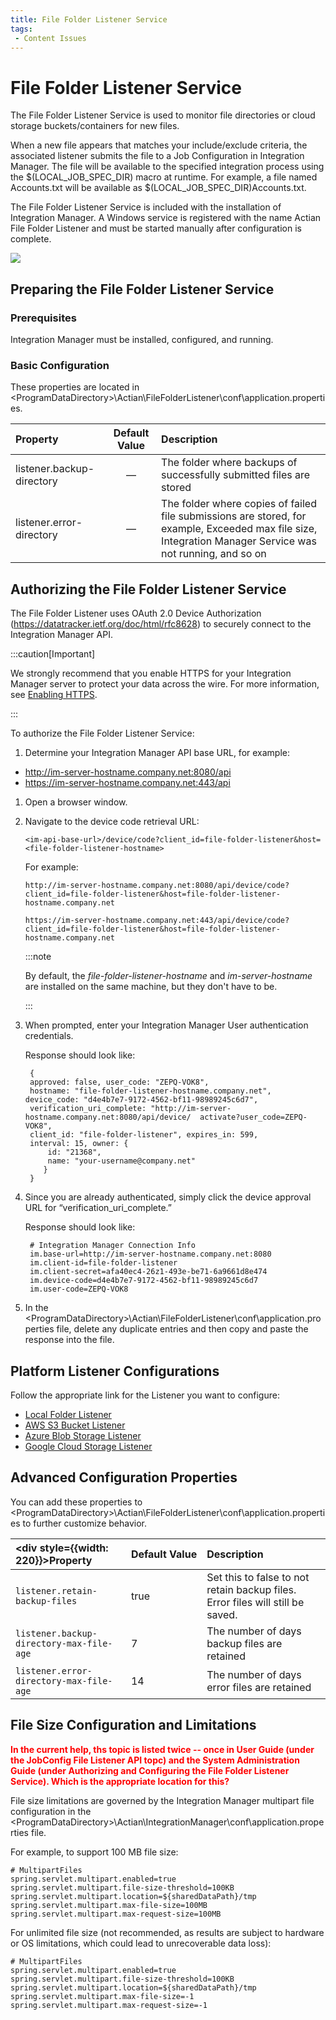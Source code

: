 ```yaml
---
title: File Folder Listener Service
tags:
 - Content Issues
---
```


# File Folder Listener Service

The File Folder Listener Service is used to monitor file directories or cloud storage buckets/containers for new files.

When a new file appears that matches your include/exclude criteria, the associated listener submits the file to a Job Configuration in Integration Manager. The file will be available to the specified integration process using the $(LOCAL_JOB_SPEC_DIR) macro at runtime. For example, a file named Accounts.txt will be available as $(LOCAL_JOB_SPEC_DIR)Accounts.txt.

The File Folder Listener Service is included with the installation of Integration Manager. A Windows service is registered with the name Actian File Folder Listener and must be started manually after configuration is complete.

![](/img/FileFolderListener.png)

## Preparing the File Folder Listener Service

### Prerequisites

Integration Manager must be installed, configured, and running.

### Basic Configuration

These properties are located in &lt;ProgramDataDirectory>\Actian\FileFolderListener\conf\application.properties.

| Property | Default Value | Description|
| :--- | :---: | :--- |
| listener.backup- directory | — | The folder where backups of successfully submitted files are stored |
| listener.error- directory | — | The folder where copies of failed file submissions are stored, for example, Exceeded max file size, Integration Manager Service was not running, and so on |

## Authorizing the File Folder Listener Service

The File Folder Listener uses OAuth 2.0 Device Authorization (https://datatracker.ietf.org/doc/html/rfc8628) to securely connect to the Integration Manager API.

:::caution[Important]

We strongly recommend that you enable HTTPS for your Integration Manager server to protect your data across the wire. For more information, see [Enabling HTTPS](../security/enabling-https).

:::

To authorize the File Folder Listener Service:

1. Determine your Integration Manager API base URL, for example:
* http://im-server-hostname.company.net:8080/api
* https://im-server-hostname.company.net:443/api

1. Open a browser window.
2. Navigate to the device code retrieval URL:

    ```
    <im-api-base-url>/device/code?client_id=file-folder-listener&host=<file-folder-listener-hostname>
    ```
    For example:

    ```
    http://im-server-hostname.company.net:8080/api/device/code?client_id=file-folder-listener&host=file-folder-listener-hostname.company.net

    ```
    ```
    https://im-server-hostname.company.net:443/api/device/code?client_id=file-folder-listener&host=file-folder-listener-hostname.company.net
    ```

    :::note
   
      By default, the *file-folder-listener-hostname* and *im-server-hostname* are installed on the same machine, but they don't have to be.

    :::

3. When prompted, enter your Integration Manager User authentication credentials.
   
   Response should look like:
   ```
    {
    approved: false, user_code: "ZEPQ-VOK8",
    hostname: "file-folder-listener-hostname.company.net", device_code: "d4e4b7e7-9172-4562-bf11-98989245c6d7",
    verification_uri_complete: "http://im-server-hostname.company.net:8080/api/device/  activate?user_code=ZEPQ- VOK8",
    client_id: "file-folder-listener", expires_in: 599,
    interval: 15, owner: {
        id: "21368",
        name: "your-username@company.net"
       }
    }
   ```
4. Since you are already authenticated, simply click the device approval URL for “verification_uri_complete.”
   
   Response should look like:
   ```
    # Integration Manager Connection Info
    im.base-url=http://im-server-hostname.company.net:8080
    im.client-id=file-folder-listener
    im.client-secret=afa40ec4-26z1-493e-be71-6a9661d8e474
    im.device-code=d4e4b7e7-9172-4562-bf11-98989245c6d7
    im.user-code=ZEPQ-VOK8
   ```

5. In the &lt;ProgramDataDirectory>\Actian\FileFolderListener\conf\application.properties file, delete any duplicate entries and then copy and paste the response into the file.
   
## Platform Listener Configurations

Follow the appropriate link for the Listener you want to configure:

* [Local Folder Listener](./local-folder-listener)
* [AWS S3 Bucket Listener](./aws-s3-bucket-listener)
* [Azure Blob Storage Listener](./azure-blob-storage-listener)
* [Google Cloud Storage Listener](./google-cloud-storage-listener)

## Advanced Configuration Properties

You can add these properties to &lt;ProgramDataDirectory>\Actian\FileFolderListener\conf\application.properties to further customize behavior.

| <div style={{width: 220}}>Property</div> | Default&nbsp;Value | Description|
| :--- | :--- | :--- |
| `listener.retain-backup-files` | true | Set this to false to not retain backup files. Error files will still be saved. |
| `listener.backup-directory-max-file-age` | 7 | The number of days backup files are retained |
| `listener.error-directory-max-file-age` | 14 | The number of days error files are retained |

## File Size Configuration and Limitations

**<font color="red">In the current help, ths topic is listed twice -- once in User Guide (under the JobConfig File Listener API topc) and the System Administration Guide (under Authorizing and Configuring the File Folder Listener Service). Which is the appropriate location for this?</font>**

File size limitations are governed by the Integration Manager multipart file configuration in the &lt;ProgramDataDirectory>\Actian\IntegrationManager\conf\application.properties file.

For example, to support 100 MB file size:


```
# MultipartFiles
spring.servlet.multipart.enabled=true
spring.servlet.multipart.file-size-threshold=100KB
spring.servlet.multipart.location=${sharedDataPath}/tmp
spring.servlet.multipart.max-file-size=100MB
spring.servlet.multipart.max-request-size=100MB
```
For unlimited file size (not recommended, as results are subject to hardware or OS limitations, which could lead to unrecoverable data loss):

```
# MultipartFiles
spring.servlet.multipart.enabled=true
spring.servlet.multipart.file-size-threshold=100KB
spring.servlet.multipart.location=${sharedDataPath}/tmp
spring.servlet.multipart.max-file-size=-1
spring.servlet.multipart.max-request-size=-1
```